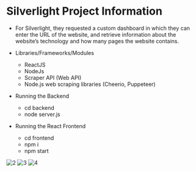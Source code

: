 # Silverlight Project Information

- For Silverlight, they requested a custom dashboard in which they can enter the URL of the website, and retrieve information about the website’s technology and how many pages the website contains.

- Libraries/Frameworks/Modules

  - ReactJS
  - NodeJs
  - Scraper API (Web API)
  - Node.js web scraping libraries (Cheerio, Puppeteer)

- Running the Backend

  - cd backend
  - node server.js

- Running the React Frontend
  - cd frontend
  - npm i
  - npm start


![2](https://github.com/petekgithub/silverlight/assets/38165351/1952deb7-2ee5-4b76-8e48-7eb5f6610789)
![3](https://github.com/petekgithub/silverlight/assets/38165351/d0550a3d-4d02-4066-a84e-c85a4ba625b2)
![4](https://github.com/petekgithub/silverlight/assets/38165351/b555967d-deb3-4cde-b5ee-e8cb6239809c)
